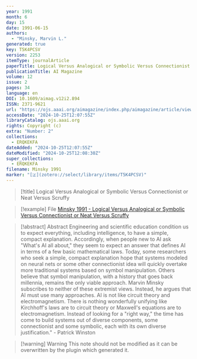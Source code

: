 ```yaml
---
year: 1991
month: 6
day: 15
date: 1991-06-15
authors:
  - "Minsky, Marvin L."
generated: true
key: T5K4PCSV
version: 2253
itemType: journalArticle
paperTitle: Logical Versus Analogical or Symbolic Versus Connectionist or Neat Versus Scruffy
publicationTitle: AI Magazine
volume: 12
issue: 2
pages: 34
language: en
DOI: 10.1609/aimag.v12i2.894
ISSN: 2371-9621
url: "https://ojs.aaai.org/aimagazine/index.php/aimagazine/article/view/894"
accessDate: "2024-10-25T12:07:55Z"
libraryCatalog: ojs.aaai.org
rights: Copyright (c)
extra: "Number: 2"
collections:
  - ERQKEKFA
dateAdded: "2024-10-25T12:07:55Z"
dateModified: "2024-10-25T12:08:30Z"
super_collections:
  - ERQKEKFA
filename: Minsky 1991
marker: "[🇿](zotero://select/library/items/T5K4PCSV)"
---
```


> [!title] Logical Versus Analogical or Symbolic Versus Connectionist or Neat Versus Scruffy

> [!example] File
> [Minsky 1991 - Logical Versus Analogical or Symbolic Versus Connectionist or Neat Versus Scruffy](/Papers/PDFs/Minsky%201991%20-%20Logical%20Versus%20Analogical%20or%20Symbolic%20Versus%20Connectionist%20or%20Neat%20Versus%20Scruffy.pdf)

> [!abstract] Abstract
> Engineering and scientific education condition us to expect everything, including intelligence, to have a simple, compact explanation. Accordingly, when people new to AI ask "What's AI all about," they seem to expect an answer that defines AI in terms of a few basic mathematical laws. Today, some researchers who seek a simple, compact explanation hope that systems modeled on neural nets or some other connectionist idea will quickly overtake more traditional systems based on symbol manipulation. Others believe that symbol manipulation, with a history that goes back millennia, remains the only viable approach. Marvin Minsky subscribes to neither of these extremist views. Instead, he argues that AI must use many approaches. AI is not like circuit theory and electromagnetism. There is nothing wonderfully unifying like Kirchhoff's laws are to circuit theory or Maxwell's equations are to electromagnetism. Instead of looking for a "right way," the time has come to build systems out of diverse components, some connectionist and some symbolic, each with its own diverse justification." - Patrick Winston

>[!warning] Warning
> This note should not be modified as it can be overwritten by the plugin which generated it.


